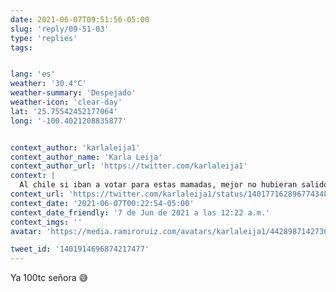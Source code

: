 ```yaml
---
date: 2021-06-07T09:51:56-05:00
slug: 'reply/09-51-03'
type: 'replies'
tags:


lang: 'es'
weather: '30.4°C'
weather-summary: 'Despejado'
weather-icon: 'clear-day'
lat: '25.75542452177064'
long: '-100.4021208835877'


context_author: 'karlaleija1'
context_author_name: 'Karla Leija'
context_author_url: 'https://twitter.com/karlaleija1'
context: |
  Al chile si iban a votar para estas mamadas, mejor no hubieran salido a votar ALV .! 😤
context_url: 'https://twitter.com/karlaleija1/status/1401771628967743489?s=12'
context_date: '2021-06-07T00:22:54-05:00'
context_date_friendly: '7 de Jun de 2021 a las 12:22 a.m.'
context_imgs: ''
avatar: 'https://media.ramiroruiz.com/avatars/karlaleija1/442898714273648641/FZ49joLu_bigger.jpeg'

tweet_id: '1401914696874217477'
---
```

Ya 100tc señora 😅